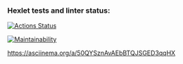 ### Hexlet tests and linter status:
[![Actions Status](https://github.com/Nadezhda-97/frontend-project-lvl1/workflows/hexlet-check/badge.svg)](https://github.com/Nadezhda-97/frontend-project-lvl1/actions)

[![Maintainability](https://api.codeclimate.com/v1/badges/3fe04aa56a1f937cacd6/maintainability)](https://codeclimate.com/github/Nadezhda-97/frontend-project-lvl1/maintainability)

https://asciinema.org/a/50QYSznAvAEbBTQJSGED3qqHX
